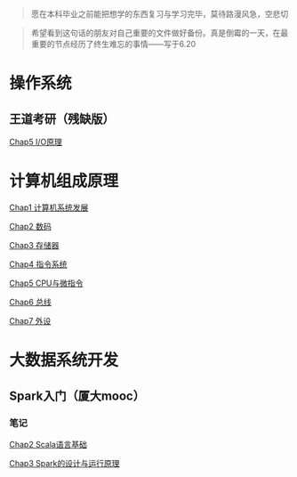 >愿在本科毕业之前能把想学的东西复习与学习完毕，莫待路漫风急，空悲切

>希望看到这句话的朋友对自己重要的文件做好备份。真是倒霉的一天，在最重要的节点经历了终生难忘的事情——写于6.20


# 操作系统

## 王道考研（残缺版）

[Chap5 I/O原理](./操作系统/Chap1.md)

# 计算机组成原理

[Chap1 计算机系统发展](./计算机组成原理/Chap1.md)

[Chap2 数码](./计算机组成原理/Chap2.md)

[Chap3 存储器](./计算机组成原理/Chap3.md)

[Chap4 指令系统](./计算机组成原理/Chap4.md)

[Chap5 CPU与微指令](./计算机组成原理/Chap5.md)

[Chap6 总线](./计算机组成原理/Chap6.md)

[Chap7 外设](./计算机组成原理/Chap7.md)

# 大数据系统开发

## Spark入门（厦大mooc）

### 笔记

[Chap2 Scala语言基础](./大数据系统开发/Chap2.md)

[Chap3 Spark的设计与运行原理](./大数据系统开发/Chap3.md)














